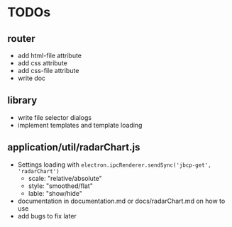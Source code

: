 # TODOs

## router

  - add html-file attribute
  - add css attribute
  - add css-file attribute
  - write doc


## library

  - write file selector dialogs
  - implement templates and template loading


## application/util/radarChart.js

  - Settings loading with `electron.ipcRenderer.sendSync('jbcp-get', 'radarChart')`
    - scale: "relative/absolute"
    - style: "smoothed/flat"
    - lable: "show/hide"
  - documentation in documentation.md or docs/radarChart.md on how to use
  - add bugs to fix later
